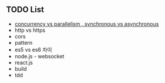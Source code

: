 ## TODO List

* [concurrency vs parallelism , synchronous vs asynchronous](https://medium.com/@ahaljh/%EB%8F%99%EC%8B%9C%EC%84%B1-%EA%B4%80%EB%A0%A8-%EA%B0%9C%EB%85%90-d2f3e6a62b99?fbclid=IwAR27GWwPDjS5WSmR5NXu5fLzg5R3g_orI_LMfijcIOHGW7J9tBywBztH058) 
* http vs https
* cors
* pattern 
* es5 vs es6 차이
* node.js - websocket
* react.js 
* build 
* tdd

